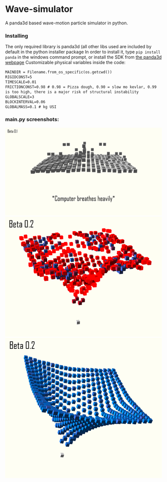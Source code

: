 # Wave-simulator
A panda3d based wave-motion particle simulator in python.<br>

### Installing
The only required library is panda3d (all other libs used are included by default in the python installer package
In order to install it, type ```pip install panda``` in the windows command prompt, or install the SDK from [the panda3d webpage](panda3d.org)
Customizable physical variables inside the code:<br>
```
MAINDIR = Filename.from_os_specific(os.getcwd())
RIGIDCONST=5
TIMESCALE=0.01
FRICTIONCONST=0.98 # 0.98 = Pizza dough, 0.90 = slow mo kevlar, 0.99 is too high, there is a major risk of structural instability
GLOBALSCALE=3
BLOCKINTERVAL=0.06
GLOBALMASS=0.1 # kg USI
```

### main.py screenshots:
![](WaveSim_screenshot01.png)
![](WaveSim_screenshot02.png)
![](WaveSim_screenshot03.png)
